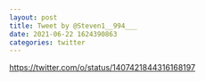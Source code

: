 ```yaml
--- 
layout: post 
title: Tweet by @Steven1__994___ 
date: 2021-06-22 1624390863 
categories: twitter 
--- 
```

https://twitter.com/o/status/1407421844316168197